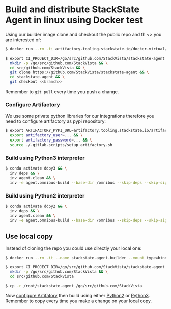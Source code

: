 # Build and distribute StackState Agent in linux using Docker test

Using our builder image clone and checkout the public repo and th <<branch>> you are interested of:
```bash
$ docker run --rm -ti artifactory.tooling.stackstate.io/docker-virtual/stackstate/stackstate-agent-runner-gitlab:deb7_20211210 bash

$ export CI_PROJECT_DIR=/go/src/github.com/StackVista/stackstate-agent && \
  mkdir -p /go/src/github.com/StackVista && \
  cd src/github.com/StackVista && \
  git clone https://github.com/StackVista/stackstate-agent && \
  cd stackstate-agent && \
  git checkout <<branch>>
```

Remember to `git pull` every time you push a change.

### Configure Artifactory

We use some private python libraries for our integrations therefore you need to configure artifactory as pypi repository:
```bash
$ export ARTIFACTORY_PYPI_URL=artifactory.tooling.stackstate.io/artifactory/api/pypi/pypi-local/simple && \
  export artifactory_user=... && \
  export artifactory_password=... && \
  source ./.gitlab-scripts/setup_artifactory.sh
```

### Build using Python3 interpreter
```bash
$ conda activate ddpy3 && \
  inv deps && \
  inv agent.clean && \
  inv -e agent.omnibus-build --base-dir /omnibus --skip-deps --skip-sign --major-version 3 --python-runtimes 3
```

### Build using Python2 interpreter
```bash
$ conda activate ddpy2 && \
  inv deps && \
  inv agent.clean && \
  inv -e agent.omnibus-build --base-dir /omnibus --skip-deps --skip-sign --major-version 2 --python-runtimes 2
```

## Use local copy

Instead of cloning the repo you could use directly your local one:
```bash
$ docker run --rm -it --name stackstate-agent-builder --mount type=bind,source="${PWD}",target=/root/stackstate-agent,readonly artifactory.tooling.stackstate.io/docker-virtual/stackstate/stackstate-agent-runner-gitlab:deb7_20211210 bash

$ export CI_PROJECT_DIR=/go/src/github.com/StackVista/stackstate-agent && \
  mkdir -p /go/src/github.com/StackVista && \
  cd src/github.com/StackVista

$ cp -r /root/stackstate-agent /go/src/github.com/StackVista
```

Now [configure Artifatory](#configure-artifactory) then build using either [Python2](#build-using-python2-interpreter) or [Python3](#build-using-python3-interpreter).
Remember to copy every time you make a change on your local copy.
